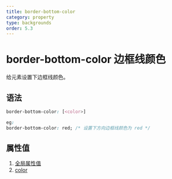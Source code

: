 ```yaml
---
title: border-bottom-color
category: property
type: backgrounds
order: 5.3
---
```


# border-bottom-color 边框线颜色

给元素设置下边框线颜色。

## 语法

```css
border-bottom-color: [<color>]

eg:
border-bottom-color: red; /* 设置下方向边框线颜色为 red */
```

## 属性值

1. [全局属性值](/front-end/CSS/values#anchor-值类型)
1. [color](/front-end/CSS/values#anchor-值类型)
